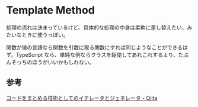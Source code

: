 # Template Method

処理の流れは決まっているけど、具体的な処理の中身は柔軟に差し替えたい、みたいなときに使うっぽい。

関数が値の言語なら関数を引数に取る関数にすれば同じようなことができるはず。TypeScript なら、単純な例ならクラスを駆使してあれこれするより、たぶんそっちのほうがいいかもしれない。

## 参考

[コードをまとめる技術としてのイテレータとジェネレータ - Qiita](https://qiita.com/Hiraku/items/0db9a8fed4743c1f00a4)
